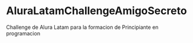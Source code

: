 # AluraLatamChallengeAmigoSecreto
Challenge de Alura Latam para la formacion de Principiante en programacion

